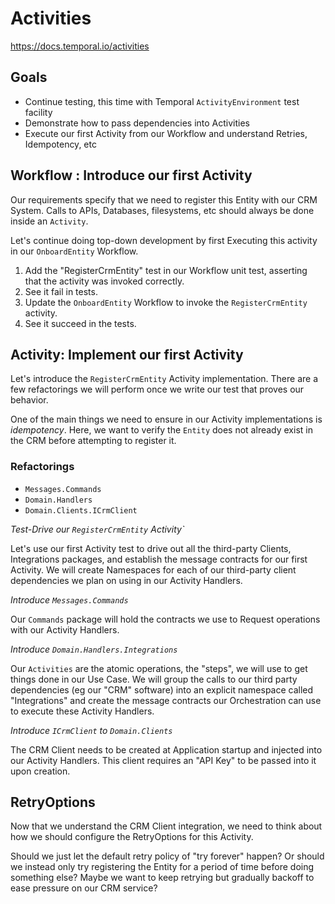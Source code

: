 # Activities

https://docs.temporal.io/activities

## Goals

- Continue testing, this time with Temporal `ActivityEnvironment` test facility
- Demonstrate how to pass dependencies into Activities
- Execute our first Activity from our Workflow and understand Retries, Idempotency, etc

## Workflow : Introduce our first Activity 

Our requirements specify that we need to register this Entity with our CRM System. 
Calls to APIs, Databases, filesystems, etc should always be done inside an `Activity`.

Let's continue doing top-down development by first Executing this activity in our `OnboardEntity` Workflow.

1. Add the "RegisterCrmEntity" test in our Workflow unit test, asserting that the activity was invoked correctly.
2. See it fail in tests.
3. Update the `OnboardEntity` Workflow to invoke the `RegisterCrmEntity` activity.
4. See it succeed in the tests.

## Activity: Implement our first Activity

Let's introduce the `RegisterCrmEntity` Activity implementation.
There are a few refactorings we will perform once we write our test that proves our behavior.

One of the main things we need to ensure in our Activity implementations is _idempotency_.
Here, we want to verify the `Entity` does not already exist in the CRM before attempting to register it.

### Refactorings

- `Messages.Commands`
- `Domain.Handlers`
- `Domain.Clients.ICrmClient`

_Test-Drive our `RegisterCrmEntity` Activity`_

Let's use our first Activity test to drive out all the third-party Clients, Integrations packages,
and establish the message contracts for our first Activity. 
We will create Namespaces for each of our third-party client dependencies we plan on using in our Activity Handlers.

_Introduce `Messages.Commands`_

Our `Commands` package will hold the contracts we use to Request operations with our Activity Handlers.

_Introduce `Domain.Handlers.Integrations`_

Our `Activities` are the atomic operations, the "steps", we will use to get things done in our Use Case.
We will group the calls to our third party dependencies (eg our "CRM" software) into an explicit
namespace called "Integrations" and create the message contracts our Orchestration can use to execute 
these Activity Handlers.

_Introduce `ICrmClient` to `Domain.Clients`_

The CRM Client needs to be created at Application startup and injected into our Activity Handlers.
This client requires an "API Key" to be passed into it upon creation.

## RetryOptions

Now that we understand the CRM Client integration, we need to think about how we should configure
the RetryOptions for this Activity. 

Should we just let the default retry policy of "try forever" happen?
Or should we instead only try registering the Entity for a period of time before doing something else?
Maybe we want to keep retrying but gradually backoff to ease pressure on our CRM service?


